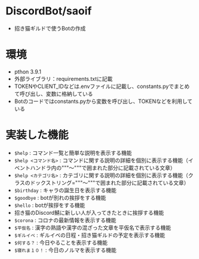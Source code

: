 # DiscordBot/saoif

- 招き猫ギルドで使うBotの作成

# 環境

- pthon 3.9.1
- 外部ライブラリ：requirements.txtに記載
- TOKENやCLIENT_IDなどは.envファイルに記載し、constants.pyでまとめて呼び出し、変数に格納している
- Botのコードではconstants.pyから変数を呼び出し、TOKENなどを利用している

# 実装した機能
- ```$help``` : コマンド一覧と簡単な説明を表示する機能
- ```$help <コマンド名>``` : コマンドに関する説明の詳細を個別に表示する機能（イベントハンドラ内の"""～"""で囲まれた部分に記載されている文章）
- ```$help <カテゴリ名>``` : カテゴリに関する説明の詳細を個別に表示する機能（クラスのドックストリング="""～"""で囲まれた部分に記載されている文章）
- ```$birthday``` : キャラの誕生日を表示する機能
- ```$goodbye``` : botが別れの挨拶をする機能
- ```$hello``` : botが挨拶をする機能
- 招き猫のDiscord鯖に新しい人が入ってきたときに挨拶する機能
- ```$corona``` : コロナの最新情報を表示する機能
- ```$平仮名``` : 漢字の熟語や漢字の混ざった文章を平仮名で表示する機能
- ```$ギルイベ``` : ギルイベの日程・招き猫ギルドの予定を表示する機能
- ```$何する？``` : 今日やることを表示する機能
- ```$寝れま１０！``` :  今日のノルマを表示する機能
